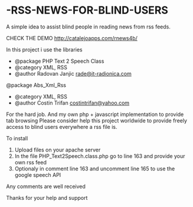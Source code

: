 -RSS-NEWS-FOR-BLIND-USERS
=========================

A simple idea to assist blind people in reading news from rss feeds. 

CHECK THE DEMO http://catalejoapps.com/rnews4b/


In this project i use the libraries  


* @package    PHP Text 2 Speech Class
* @category   XML, RSS
* @author     Radovan Janjic <rade@it-radionica.com>

@package    Abs_Xml_Rss
* @category   XML, RSS
* @author     Costin Trifan <costintrifan@yahoo.com>


For the hard job. And my own php + javascript implementation to provide tab browsing 
Please consider help this project worldwide to provide freely access to blind users everywhere a rss file is.

To install 

1. Upload files on your apache server
2. In the file PHP_Text2Speech.class.php go to line 163 and provide your own rss feed
3. Optionaly in comment line 163 and uncomment line 165 to use the google speech API


Any comments are well received

Thanks for your help and support




